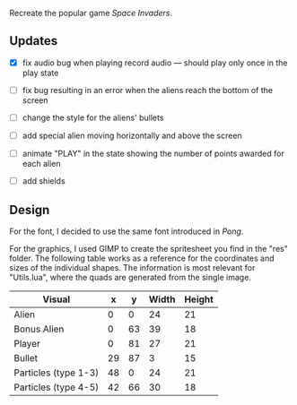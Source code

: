 Recreate the popular game _Space Invaders_.

## Updates

- [x] fix audio bug when playing record audio — should play only once in the play state

- [ ] fix bug resulting in an error when the aliens reach the bottom of the screen

- [ ] change the style for the aliens' bullets

- [ ] add special alien moving horizontally and above the screen

- [ ] animate "PLAY" in the state showing the number of points awarded for each alien

- [ ] add shields

## Design

For the font, I decided to use the same font introduced in _Pong_.

For the graphics, I used GIMP to create the spritesheet you find in the "res" folder. The following table works as a reference for the coordinates and sizes of the individual shapes. The information is most relevant for "Utils.lua", where the quads are generated from the single image.

| Visual               | x   | y   | Width | Height |
| -------------------- | --- | --- | ----- | ------ |
| Alien                | 0   | 0   | 24    | 21     |
| Bonus Alien          | 0   | 63  | 39    | 18     |
| Player               | 0   | 81  | 27    | 21     |
| Bullet               | 29  | 87  | 3     | 15     |
| Particles (type 1-3) | 48  | 0   | 24    | 21     |
| Particles (type 4-5) | 42  | 66  | 30    | 18     |
